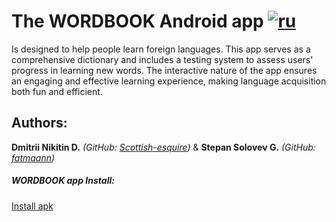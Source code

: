 # The WORDBOOK Android app   [![ru](https://img.shields.io/badge/lang-ru-green.svg)](https://github.com/fatmaann/WORDBOOK/blob/master/README.md)

Is designed to help people learn foreign languages. This app serves as a comprehensive dictionary and includes a testing system to assess users' progress in learning new words. The interactive nature of the app ensures an engaging and effective learning experience, making language acquisition both fun and efficient.

## Authors:

**Dmitrii Nikitin D.** *(GitHub: [Scottish-esquire](https://github.com/Scottish-esquire))* & **Stepan Solovev G.** *(GitHub: [fatmaann](https://github.com/fatmaann))*

##### WORDBOOK app Install:

[Install apk](https://disk.yandex.ru/d/OfGgIQQxKc2zaw)

